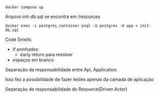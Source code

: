 ``` console
docker compose up
```

Arquivo init-db.sql se encontra em /resources
``` console
docker exec -i postgres_container psql -U postgres -d app < init-db.sql
```

Code Smells

- if aninhados
  - early return para resolver
- espaços em branco

Separação de responsabilidade entre Api, Application.

Isso fez a possibilidade de fazer testes apenas da camada de aplicação

Separação de responsabilidade do Resource(Driven Actor)

